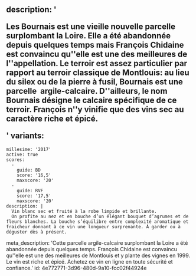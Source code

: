 description: '<p>Les Bournais est une vieille nouvelle parcelle surplombant la Loire. Elle a été abandonnée depuis quelques temps mais François Chidaine est convaincu qu''elle est une des meilleures de l''appellation. Le terroir est assez particulier par rapport au terroir classique de Montlouis: au lieu du silex ou de la pierre à fusil, Bournais est une parcelle &nbsp;argile-calcaire. D''ailleurs, le nom Bournais désigne le calcaire spécifique de ce terroir. François n''y vinifie que des vins sec au caractère riche et épicé.</p>'
variants:
  -
    millesime: '2017'
    active: true
    scores:
      -
        guide: BD
        score: '16,5'
        maxscore: '20'
      -
        guide: RVF
        score: '17,5'
        maxscore: '20'
    description: |
      Vin blanc sec et fruité à la robe limpide et brillante.
      On profite au nez et en bouche d’un élégant bouquet d’agrumes et de fleurs blanches. La bouche s’équilibre entre complexité aromatique et fraicheur donnant à ce vin une longueur surprenante. À garder ou à déguster dès à présent.
      
meta_description: 'Cette parcelle argile-calcaire surplombant la Loire a été abandonnée depuis quelques temps. François Chidaine est convaincu qu''elle est une des meilleures de Montlouis et y plante des vignes en 1999. Le vin est riche et épicé. Achetez ce vin en ligne en toute sécurité et confiance.'
id: 4e772771-3d96-480d-9a10-fcc02f44924e
